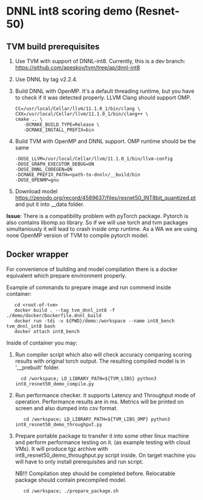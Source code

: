 DNNL int8 scoring demo (Resnet-50)
==================================

## TVM build prerequisites

1. Use TVM with support of DNNL-int8. Currently, this is a dev branch:
   https://github.com/apeskov/tvm/tree/ap/dnnl-int8

2. Use DNNL by tag v2.2.4.
   
3. Build DNNL with OpenMP. It's a default threading runtime, but you have
   to check if it was detected properly. LLVM Clang should support OMP.
   
   ```shell
   CC=/usr/local/Cellar/llvm/11.1.0_1/bin/clang \
   CXX=/usr/local/Cellar/llvm/11.1.0_1/bin/clang++ \
   cmake .. \
      -DCMAKE_BUILD_TYPE=Release \
      -DCMAKE_INSTALL_PREFIX=bin
   ```
   
4. Build TVM with OpenMP and DNNL support. OMP runtime should be the same
   
   ```shell
   -DUSE_LLVM=/usr/local/Cellar/llvm/11.1.0_1/bin/llvm-config
   -DUSE_GRAPH_EXECUTOR_DEBUG=ON
   -DUSE_DNNL_CODEGEN=ON
   -DCMAKE_PREFIX_PATH=<path-to-dnnl>/__build/bin
   -DUSE_OPENMP=gnu
   ```

5. Download model https://zenodo.org/record/4589637/files/resnet50_INT8bit_quantized.pt and put it into __data folder.

**Issue**: There is a compatibility problem with pyTorch package. Pytorch is also contains libomp.so library. So if
we will use torch and tvm packages simultaniously it will lead to crash inside omp runtime. As a WA we are using none
OpenMP version of TVM to compile pytorch model.


## Docker wrapper

For convenience of building and model compilation there is a docker equivalent which prepare environment properly.

Example of commands to prepare image and run commend inside container:
   ```shell
      cd <root-of-tvm>
      docker build . --tag tvm_dnnl_int8 -f ./demo/docker/Dockerfile.dnnl_build
      docker run -tdi -v ${PWD}/demo:/workspace --name int8_bench tvm_dnnl_int8 bash
      docker attach int8_bench
   ```

Inside of container you may:
1. Run compiler script which also will check accuracy comparing scoring results with original torch output.
   The resulting compiled model is in '__prebuilt' folder.
   ```shell
     cd /workspace; LD_LIBRARY_PATH=${TVM_LIBS} python3 int8_resnet50_demo_compile.py
   ```

2. Run performance checker. It supports Latency and Throughput mode of operation. Performance results are in ms.
   Metrics will be printed on screen and also dumped into csv format.
   ```shell
      cd /workspace; LD_LIBRARY_PATH=${TVM_LIBS_OMP} python3 int8_resnet50_demo_throughput.py
   ```
3. Prepare portable package to transfer it into some other linux machine and perform performance testing on it.
   (as example testing with cloud VMs). It will produce tgz archive with int8_resnet50_demo_throughput.py script inside.
   On target machine you will have to only install prerequisites and run script.

   NB!!! Compilation step should be completed before. Relocatable package should contain precompiled model.

   ```shell
      cd /workspace; ./prepare_package.sh
   ```

